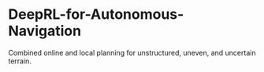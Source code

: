 # DeepRL-for-Autonomous-Navigation
Combined online and local planning for unstructured, uneven, and uncertain terrain.
